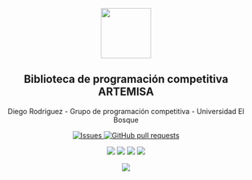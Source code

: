


<p align="center">
 <img width="100px" src="https://www.iconsdb.com/icons/preview/royal-blue/code-xxl.png" align="center"  />
 <h2 align="center">Biblioteca de programación competitiva ARTEMISA </h2>
 <p align="center">Diego Rodriguez - Grupo de programación competitiva - Universidad El Bosque</p>
</p>
  <p align="center">
    <a href="https://github.com/roca12/ArtemisaAngular/issues">
      <img alt="Issues" src="https://img.shields.io/github/issues/roca12/ArtemisaAngular" />
    </a>
    <a href="https://github.com/roca12/ArtemisaAngular/pulls">
      <img alt="GitHub pull requests" src="https://img.shields.io/github/issues-pr/roca12/ArtemisaAngular?color=0088ff" />
    </a>
    <br />
  </p>
   <p align="center">
      <img  src="https://img.shields.io/github/languages/count/roca12/ArtemisaAngular?label=Lenguajes&color=yellow" />
      <img  src="https://img.shields.io/github/repo-size/roca12/ArtemisaAngular?color=important" />
      <img  src="https://img.shields.io/github/last-commit/roca12/ArtemisaAngular">
      <img  src="https://img.shields.io/github/contributors/roca12/ArtemisaAngular?color=blueviolet" />
    <br />
  </p>
  <p align="center">
      <img  src="https://img.shields.io/badge/JDK11 with SpringBoot 2.5-informational?style=flat&logo=java&logoColor=white&color=blue" />
    <br />
  </p>
</p>
